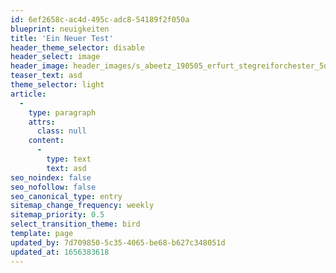 ```yaml
---
id: 6ef2658c-ac4d-495c-adc8-54189f2f050a
blueprint: neuigkeiten
title: 'Ein Neuer Test'
header_theme_selector: disable
header_select: image
header_image: header_images/s_abeetz_190505_erfurt_stegreiforchester_5d3_9590.-cinematic.jpg
teaser_text: asd
theme_selector: light
article:
  -
    type: paragraph
    attrs:
      class: null
    content:
      -
        type: text
        text: asd
seo_noindex: false
seo_nofollow: false
seo_canonical_type: entry
sitemap_change_frequency: weekly
sitemap_priority: 0.5
select_transition_theme: bird
template: page
updated_by: 7d709850-5c35-4065-be68-b627c348051d
updated_at: 1656383618
---
```

